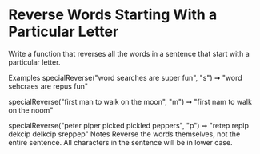 # Reverse Words Starting With a Particular Letter

Write a function that reverses all the words in a sentence that start with a particular letter.

Examples
specialReverse("word searches are super fun", "s")
➞ "word sehcraes are repus fun"

specialReverse("first man to walk on the moon", "m")
➞ "first nam to walk on the noom"

specialReverse("peter piper picked pickled peppers", "p")
➞ "retep repip dekcip delkcip sreppep"
Notes
Reverse the words themselves, not the entire sentence.
All characters in the sentence will be in lower case.
